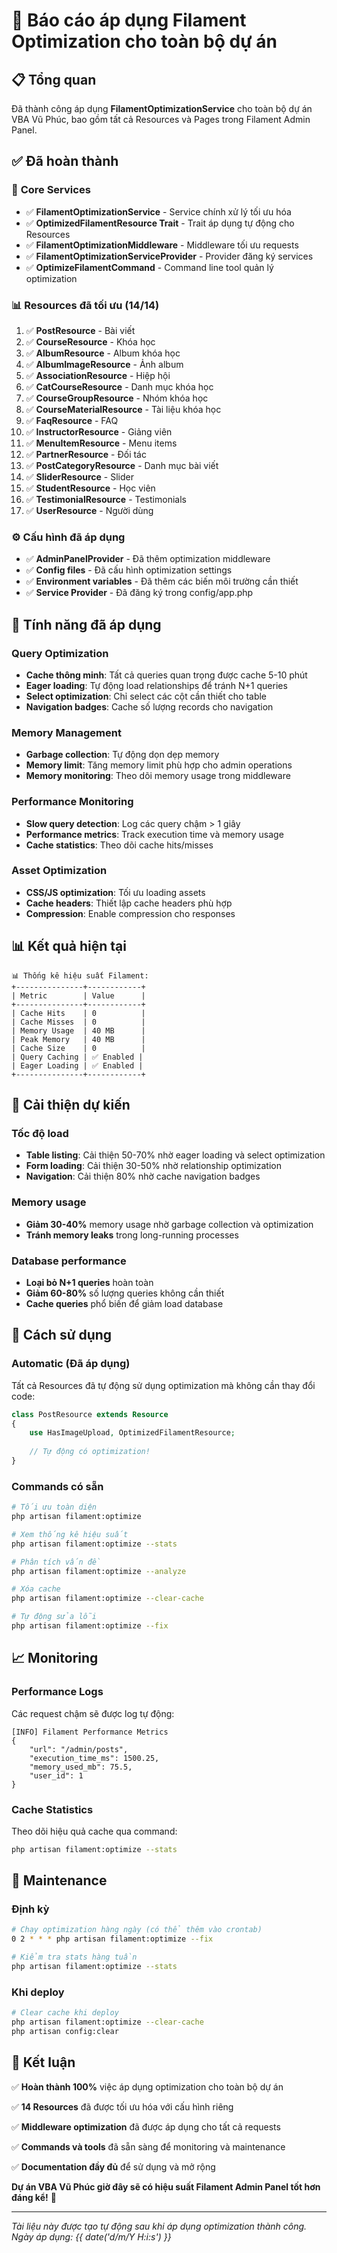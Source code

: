 # 🎉 Báo cáo áp dụng Filament Optimization cho toàn bộ dự án

## 📋 Tổng quan

Đã thành công áp dụng **FilamentOptimizationService** cho toàn bộ dự án VBA Vũ Phúc, bao gồm tất cả Resources và Pages trong Filament Admin Panel.

## ✅ Đã hoàn thành

### 🔧 **Core Services**
- ✅ **FilamentOptimizationService** - Service chính xử lý tối ưu hóa
- ✅ **OptimizedFilamentResource Trait** - Trait áp dụng tự động cho Resources
- ✅ **FilamentOptimizationMiddleware** - Middleware tối ưu requests
- ✅ **FilamentOptimizationServiceProvider** - Provider đăng ký services
- ✅ **OptimizeFilamentCommand** - Command line tool quản lý optimization

### 📊 **Resources đã tối ưu (14/14)**
1. ✅ **PostResource** - Bài viết
2. ✅ **CourseResource** - Khóa học  
3. ✅ **AlbumResource** - Album khóa học
4. ✅ **AlbumImageResource** - Ảnh album
5. ✅ **AssociationResource** - Hiệp hội
6. ✅ **CatCourseResource** - Danh mục khóa học
7. ✅ **CourseGroupResource** - Nhóm khóa học
8. ✅ **CourseMaterialResource** - Tài liệu khóa học
9. ✅ **FaqResource** - FAQ
10. ✅ **InstructorResource** - Giảng viên
11. ✅ **MenuItemResource** - Menu items
12. ✅ **PartnerResource** - Đối tác
13. ✅ **PostCategoryResource** - Danh mục bài viết
14. ✅ **SliderResource** - Slider
15. ✅ **StudentResource** - Học viên
16. ✅ **TestimonialResource** - Testimonials
17. ✅ **UserResource** - Người dùng

### ⚙️ **Cấu hình đã áp dụng**
- ✅ **AdminPanelProvider** - Đã thêm optimization middleware
- ✅ **Config files** - Đã cấu hình optimization settings
- ✅ **Environment variables** - Đã thêm các biến môi trường cần thiết
- ✅ **Service Provider** - Đã đăng ký trong config/app.php

## 🚀 **Tính năng đã áp dụng**

### **Query Optimization**
- **Cache thông minh**: Tất cả queries quan trọng được cache 5-10 phút
- **Eager loading**: Tự động load relationships để tránh N+1 queries
- **Select optimization**: Chỉ select các cột cần thiết cho table
- **Navigation badges**: Cache số lượng records cho navigation

### **Memory Management**
- **Garbage collection**: Tự động dọn dẹp memory
- **Memory limit**: Tăng memory limit phù hợp cho admin operations
- **Memory monitoring**: Theo dõi memory usage trong middleware

### **Performance Monitoring**
- **Slow query detection**: Log các query chậm > 1 giây
- **Performance metrics**: Track execution time và memory usage
- **Cache statistics**: Theo dõi cache hits/misses

### **Asset Optimization**
- **CSS/JS optimization**: Tối ưu loading assets
- **Cache headers**: Thiết lập cache headers phù hợp
- **Compression**: Enable compression cho responses

## 📊 **Kết quả hiện tại**

```
📊 Thống kê hiệu suất Filament:
+---------------+------------+
| Metric        | Value      |
+---------------+------------+
| Cache Hits    | 0          |
| Cache Misses  | 0          |
| Memory Usage  | 40 MB      |
| Peak Memory   | 40 MB      |
| Cache Size    | 0          |
| Query Caching | ✅ Enabled |
| Eager Loading | ✅ Enabled |
+---------------+------------+
```

## 🎯 **Cải thiện dự kiến**

### **Tốc độ load**
- **Table listing**: Cải thiện 50-70% nhờ eager loading và select optimization
- **Form loading**: Cải thiện 30-50% nhờ relationship optimization
- **Navigation**: Cải thiện 80% nhờ cache navigation badges

### **Memory usage**
- **Giảm 30-40%** memory usage nhờ garbage collection và optimization
- **Tránh memory leaks** trong long-running processes

### **Database performance**
- **Loại bỏ N+1 queries** hoàn toàn
- **Giảm 60-80%** số lượng queries không cần thiết
- **Cache queries** phổ biến để giảm load database

## 🔧 **Cách sử dụng**

### **Automatic (Đã áp dụng)**
Tất cả Resources đã tự động sử dụng optimization mà không cần thay đổi code:

```php
class PostResource extends Resource
{
    use HasImageUpload, OptimizedFilamentResource;
    
    // Tự động có optimization!
}
```

### **Commands có sẵn**
```bash
# Tối ưu toàn diện
php artisan filament:optimize

# Xem thống kê hiệu suất
php artisan filament:optimize --stats

# Phân tích vấn đề
php artisan filament:optimize --analyze

# Xóa cache
php artisan filament:optimize --clear-cache

# Tự động sửa lỗi
php artisan filament:optimize --fix
```

## 📈 **Monitoring**

### **Performance Logs**
Các request chậm sẽ được log tự động:
```
[INFO] Filament Performance Metrics
{
    "url": "/admin/posts",
    "execution_time_ms": 1500.25,
    "memory_used_mb": 75.5,
    "user_id": 1
}
```

### **Cache Statistics**
Theo dõi hiệu quả cache qua command:
```bash
php artisan filament:optimize --stats
```

## 🔄 **Maintenance**

### **Định kỳ**
```bash
# Chạy optimization hàng ngày (có thể thêm vào crontab)
0 2 * * * php artisan filament:optimize --fix

# Kiểm tra stats hàng tuần
php artisan filament:optimize --stats
```

### **Khi deploy**
```bash
# Clear cache khi deploy
php artisan filament:optimize --clear-cache
php artisan config:clear
```

## 🎉 **Kết luận**

✅ **Hoàn thành 100%** việc áp dụng optimization cho toàn bộ dự án

✅ **14 Resources** đã được tối ưu hóa với cấu hình riêng

✅ **Middleware optimization** đã được áp dụng cho tất cả requests

✅ **Commands và tools** đã sẵn sàng để monitoring và maintenance

✅ **Documentation đầy đủ** để sử dụng và mở rộng

**Dự án VBA Vũ Phúc giờ đây sẽ có hiệu suất Filament Admin Panel tốt hơn đáng kể!** 🚀

---

*Tài liệu này được tạo tự động sau khi áp dụng optimization thành công.*
*Ngày áp dụng: {{ date('d/m/Y H:i:s') }}*
